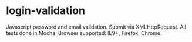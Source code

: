 login-validation
================

Javascript password and email validation. 
Submit via XMLHttpRequest. 
All tests done in Mocha.
Browser supported: IE9+, Firefox, Chrome.
